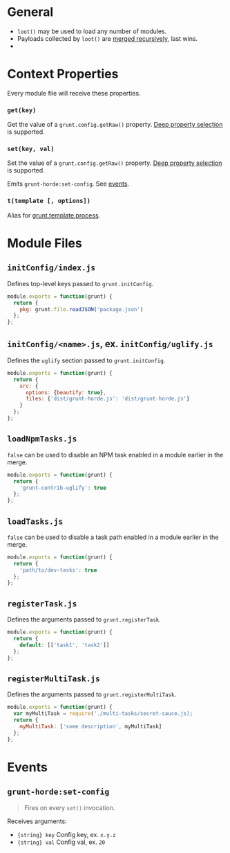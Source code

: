 # General

- `loot()` may be used to load any number of modules.
- Payloads collected by `loot()` are [merged recursively](https://github.com/pluma/assimilate), last wins.
-

# Context Properties

Every module file will receive these properties.

### `get(key)`

Get the value of a `grunt.config.getRaw()` property. [Deep property selection](https://github.com/qualiancy/tea-properties) is supported.

### `set(key, val)`

Set the value of a `grunt.config.getRaw()` property. [Deep property selection](https://github.com/qualiancy/tea-properties) is supported.

Emits `grunt-horde:set-config`. See [events](#events).

### `t(template [, options])`

Alias for [grunt.template.process](http://gruntjs.com/api/grunt.template#grunt.template.process).

# Module Files

## `initConfig/index.js`

Defines top-level keys passed to `grunt.initConfig`.

```js
module.exports = function(grunt) {
  return {
    pkg: grunt.file.readJSON('package.json')
  };
};

```

## `initConfig/<name>.js`, ex. `initConfig/uglify.js`

Defines the `uglify` section passed to `grunt.initConfig`.

```js
module.exports = function(grunt) {
  return {
    src: {
      options: {beautify: true},
      files: {'dist/grunt-horde.js': 'dist/grunt-horde.js'}
    }
  };
};

```

## `loadNpmTasks.js`

`false` can be used to disable an NPM task enabled in a module earlier in the merge.

```js
module.exports = function(grunt) {
  return {
    'grunt-contrib-uglify': true
  };
};
```

## `loadTasks.js`

`false` can be used to disable a task path enabled in a module earlier in the merge.

```js
module.exports = function(grunt) {
  return {
    'path/to/dev-tasks': true
  };
};
```

## `registerTask.js`

Defines the arguments passed to `grunt.registerTask`.

```js
module.exports = function(grunt) {
  return {
    default: [['task1', 'task2']]
  };
};
```

## `registerMultiTask.js`

Defines the arguments passed to `grunt.registerMultiTask`.

```js
module.exports = function(grunt) {
  var myMultiTask = require('./multi-tasks/secret-sauce.js);
  return {
    myMultiTask: ['some description', myMultiTask]
  };
};
```

# Events

## `grunt-horde:set-config`

> Fires on every `set()` invocation.

Receives arguments:

- `{string} key` Config key, ex. `x.y.z`
- `{string} val` Config val, ex. `20`
